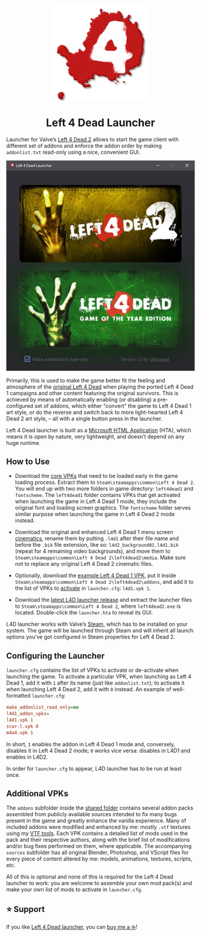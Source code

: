 <p align="center"><img alt="Left 4 Dead Launcher" src="launcher/icon.png"/></p>
<h1 align="center">Left 4 Dead Launcher</h1>

<!--
![Left 4 Dead Launcher](launcher/icon.png)

Left 4 Dead Launcher
====================
-->

Launcher for Valve’s [Left 4 Dead 2](https://store.steampowered.com/app/550) allows to start the game client with different set of addons and enforce the addon order by making `addonlist.txt` read-only using a nice, convenient GUI.

![Left 4 Dead Launcher](launcher/screenshot.webp "Left 4 Dead Launcher")

Primarily, this is used to make the game better fit the feeling and atmosphere of the [original Left 4 Dead](https://store.steampowered.com/app/500) when playing the ported Left 4 Dead 1 campaigns and other content featuring the original survivors. This is achieved by means of automatically enabling (or disabling) a pre-configured set of addons, which either “convert” the game to Left 4 Dead 1 art style, or do the reverse and switch back to more light-hearted Left 4 Dead 2 art style, – all with a single button press in the launcher.

Left 4 Dead launcher is built as a [Microsoft HTML Application](https://learn.microsoft.com/en-us/previous-versions/ms536496(v=vs.85)) (HTA), which means it is open by nature, very lightweight, and doesn’t depend on any huge runtime.

How to Use
----------

  * Download the [core VPKs](https://drive.google.com/drive/folders/19-pyWdOulIBfPqkBIr8szpqkNown9Ni3?usp=sharing) that need to be loaded early in the game loading process. Extract them to `Steam\steamapps\common\Left 4 Dead 2`. You will end up with two more folders in game directory: `left4dead1` and `fontscheme`. The `left4dead1` folder contains VPKs that get activated when launching the game in Left 4 Dead 1 mode, they include the original font and loading screen graphics. The `fontscheme` folder serves similar purpose when launching the game in Left 4 Dead 2 mode instead.

  * Download the original and enhanced Left 4 Dead 1 menu screen [cinematics](https://drive.google.com/file/d/1cRsHV8eaaaKerdUl4PTypTeD41C0TJqy/view?usp=sharing), rename them by putting `.l4d1` after their file name and before the `.bik` file extension, like so: `l4d2_background01.l4d1.bik` (repeat for 4 remaining video backgrounds), and move them to `Steam\steamapps\common\Left 4 Dead 2\left4dead2\media`. Make sure not to replace any original Left 4 Dead 2 cinematic files.

  * Optionally, download the [example Left 4 Dead 1 VPK](https://drive.google.com/file/d/136CFHVnI_qQqoa62vCwAolH9OmbbLcd6/view?usp=sharing), put it inside `Steam\steamapps\common\Left 4 Dead 2\left4dead2\addons`, and add it to the list of VPKs to [activate](https://github.com/ubihazard/l4d-launcher#configuring-the-launcher) in `launcher.cfg`: `l4d1.vpk 1`.

  * Download the [latest L4D launcher release](https://github.com/ubihazard/l4d-launcher/releases) and extract the launcher files to `Steam\steamapps\common\Left 4 Dead 2`, where `left4dead2.exe` is located. Double-click the `launcher.hta` to reveal its GUI.

L4D launcher works with Valve’s [Steam](https://store.steampowered.com/about/), which has to be installed on your system. The game will be launched through Steam and will inherit all launch options you’ve got configured in Steam properties for Left 4 Dead 2.

Configuring the Launcher
------------------------

`launcher.cfg` contains the list of VPKs to activate or de-activate when launching the game. To activate a particular VPK, when launching as Left 4 Dead 1, add it with `1` after its name (just like `addonlist.txt`); to activate it when launching Left 4 Dead 2, add it with `0` instead. An example of well-formatted `launcher.cfg`:

```ini
make_addonlist_read_only=no
l4d1_addon_vpks=
l4d1.vpk 1
scar-l.vpk 0
m4a4.vpk 1
```

In short, `1` enables the addon in Left 4 Dead 1 mode and, conversely, disables it in Left 4 Dead 2 mode; `0` works vice versa: disables in L4D1 and enables in L4D2.

In order for `launcher.cfg` to appear, L4D launcher has to be run at least once.

Additional VPKs
---------------

The `addons` subfolder inside the [shared folder](https://drive.google.com/drive/folders/19-pyWdOulIBfPqkBIr8szpqkNown9Ni3?usp=sharing) contains several addon packs assembled from publicly available sources intended to fix many bugs present in the game and greatly enhance the vanilla experience. Many of included addons were modified and enhanced by me: mostly `.vtf` textures using my [VTF tools](https://github.com/ubihazard/vtf-tools). Each VPK contains a detailed list of mods used in the pack and their respective authors, along with the brief list of modifications and/or bug fixes performed on them, where applicable. The accompanying `sources` subfolder has all original Blender, Photoshop, and VScript files for every piece of content altered by me: models, animations, textures, scripts, etc.

All of this is optional and none of this is required for the Left 4 Dead launcher to work: you are welcome to assemble your own mod pack(s) and make your own list of mods to activate in `launcher.cfg`.

⭐ Support
---------

If you like [Left 4 Dead launcher](https://github.com/ubihazard/l4d-launcher), you can [buy me a ☕](https://www.buymeacoffee.com/ubihazard "Donate")!
